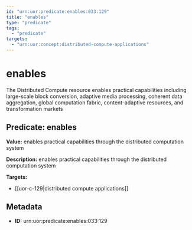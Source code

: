 ```yaml
---
id: "urn:uor:predicate:enables:033:129"
title: "enables"
type: "predicate"
tags:
  - "predicate"
targets:
  - "urn:uor:concept:distributed-compute-applications"
---
```


# enables

The Distributed Compute resource enables practical capabilities including large-scale block conversion, adaptive media processing, coherent data aggregation, global computation fabric, content-adaptive resources, and transformation markets

## Predicate: enables

**Value:** enables practical capabilities through the distributed computation system

**Description:** enables practical capabilities through the distributed computation system

**Targets:**

- [[uor-c-129|distributed compute applications]]

## Metadata

- **ID:** urn:uor:predicate:enables:033:129
